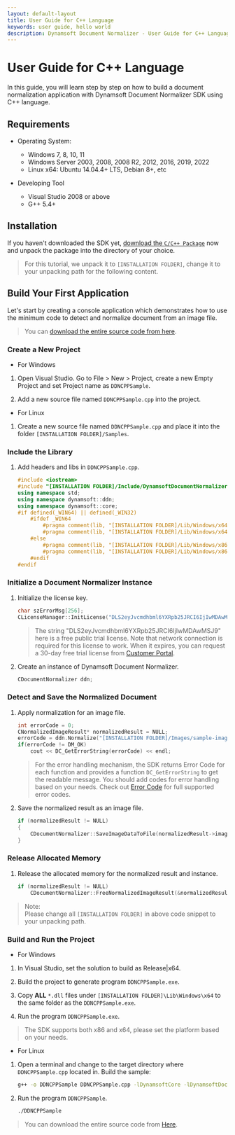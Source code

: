 ```yaml
---
layout: default-layout
title: User Guide for C++ Language
keywords: user guide, hello world
description: Dynamsoft Document Normalizer - User Guide for C++ Language
---
```


# User Guide for C++ Language

In this guide, you will learn step by step on how to build a document normalization application with Dynamsoft Document Normalizer SDK using C++ language.

## Requirements

- Operating System:
  - Windows 7, 8, 10, 11
  - Windows Server 2003, 2008, 2008 R2, 2012, 2016, 2019, 2022
  - Linux x64: Ubuntu 14.04.4+ LTS, Debian 8+, etc

- Developing Tool
  - Visual Studio 2008 or above
  - G++ 5.4+  

## Installation

If you haven't downloaded the SDK yet, <a href="https://download2.dynamsoft.com/ddn/dynamsoft-document-normalizer-c_cpp-1.0.0.zip">download the `C/C++ Package`</a> now and unpack the package into the directory of your choice.
>For this tutorial, we unpack it to `[INSTALLATION FOLDER]`, change it to your unpacking path for the following content.

## Build Your First Application

Let's start by creating a console application which demonstrates how to use the minimum code to detect and normalize document from an image file.  
>You can [download the entire source code from here](https://github.com/Dynamsoft/document-normalizer-c-cpp-samples/samples/tree/main/samples/C%2B%2B/HelloWorld).

### Create a New Project

- For Windows

1. Open Visual Studio. Go to File > New > Project, create a new Empty Project and set Project name as `DDNCPPSample`.

2. Add a new source file named `DDNCPPSample.cpp` into the project.

- For Linux

1. Create a new source file named `DDNCPPSample.cpp` and place it into the folder `[INSTALLATION FOLDER]/Samples`.

### Include the Library

1. Add headers and libs in `DDNCPPSample.cpp`.

    ```cpp
    #include <iostream>
    #include "[INSTALLATION FOLDER]/Include/DynamsoftDocumentNormalizer.h"
    using namespace std;
    using namespace dynamsoft::ddn;
    using namespace dynamsoft::core;
    #if defined(_WIN64) || defined(_WIN32)
        #ifdef _WIN64
            #pragma comment(lib, "[INSTALLATION FOLDER]/Lib/Windows/x64/DynamsoftCorex64.lib")
            #pragma comment(lib, "[INSTALLATION FOLDER]/Lib/Windows/x64/DynamsoftDocumentNormalizerx64.lib")
        #else
            #pragma comment(lib, "[INSTALLATION FOLDER]/Lib/Windows/x86/DynamsoftCorex86.lib")
            #pragma comment(lib, "[INSTALLATION FOLDER]/Lib/Windows/x86/DynamsoftDocumentNormalizerx86.lib")
        #endif
    #endif
    ```

### Initialize a Document Normalizer Instance

1. Initialize the license key.

    ```cpp
    char szErrorMsg[256];
    CLicenseManager::InitLicense("DLS2eyJvcmdhbml6YXRpb25JRCI6IjIwMDAwMSJ9", szErrorMsg, 256);
    ```

    > The string "DLS2eyJvcmdhbml6YXRpb25JRCI6IjIwMDAwMSJ9" here is a free public trial license. Note that network connection is required for this license to work. When it expires, you can
    > request a 30-day free trial license from <a href="https://www.dynamsoft.com/customer/license/trialLicense?utm_source=guide&product=ddn&package=desktop" target="_blank">Customer Portal</a>.

2. Create an instance of Dynamsoft Document Normalizer.

    ```cpp
    CDocumentNormalizer ddn;
    ```

### Detect and Save the Normalized Document

1. Apply normalization for an image file.

    ```cpp
    int errorCode = 0;
    CNormalizedImageResult* normalizedResult = NULL;
    errorCode = ddn.Normalize("[INSTALLATION FOLDER]/Images/sample-image.png", "", NULL, &normalizedResult);
    if(errorCode != DM_OK)
        cout << DC_GetErrorString(errorCode) << endl;
    ```

    >For the error handling mechanism, the SDK returns Error Code for each function and provides a function `DC_GetErrorString` to get the readable message. You should add codes for error handling based on your needs. Check out [Error Code]({{site.enumerations}}error-code.html) for full supported error codes.

2. Save the normalized result as an image file.

    ```cpp
    if (normalizedResult != NULL)
    {
        CDocumentNormalizer::SaveImageDataToFile(normalizedResult->image, "result-image.png");
    }
    ```

### Release Allocated Memory

1. Release the allocated memory for the normalized result and instance.

    ```cpp
    if (normalizedResult != NULL)
        CDocumentNormalizer::FreeNormalizedImageResult(&normalizedResult);
    ```

>Note:  
Please change all `[INSTALLATION FOLDER]` in above code snippet to your unpacking path.

### Build and Run the Project

- For Windows

1. In Visual Studio, set the solution to build as Release\|x64.

2. Build the project to generate program `DDNCPPSample.exe`.

3. Copy **ALL** `*.dll` files under `[INSTALLATION FOLDER]\Lib\Windows\x64` to the same folder as the `DDNCPPSample.exe`.

4. Run the program `DDNCPPSample.exe`.

>The SDK supports both x86 and x64, please set the platform based on your needs.

- For Linux

1. Open a terminal and change to the target directory where `DDNCPPSample.cpp` located in. Build the sample:

    ```bash
    g++ -o DDNCPPSample DDNCPPSample.cpp -lDynamsoftCore -lDynamsoftDocumentNormalizer -L ../Lib/Linux -Wl,-rpath=../Lib/Linux -std=c++11
    ```

2. Run the program `DDNCPPSample`.

    ```bash
    ./DDNCPPSample
    ```

>You can download the entire source code from [Here](https://github.com/Dynamsoft/document-normalizer-c-cpp-samples/samples/tree/main/samples/C%2B%2B/HelloWorld).
